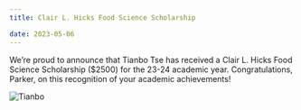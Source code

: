 ```yaml
---
title: Clair L. Hicks Food Science Scholarship

date: 2023-05-06
---
```


We’re proud to announce that Tianbo Tse has received a Clair L. Hicks Food Science Scholarship ($2500) for the 23-24 academic year. Congratulations, Parker, on this recognition of your academic achievements!
 
<!--more-->
![Tianbo](/balloon.jpg)